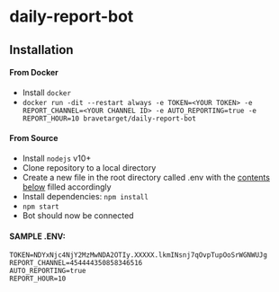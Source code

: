 # daily-report-bot

## Installation

#### From Docker
- Install `docker`
- `docker run -dit --restart always -e TOKEN=<YOUR TOKEN> -e REPORT_CHANNEL=<YOUR CHANNEL ID> -e AUTO_REPORTING=true -e REPORT_HOUR=10 bravetarget/daily-report-bot`

#### From Source
- Install `nodejs` v10+
- Clone repository to a local directory
- Create a new file in the root directory called .env with the [contents below](#sample-env) filled accordingly
- Install dependencies: `npm install`
- `npm start`
- Bot should now be connected


#### SAMPLE .ENV:
```
TOKEN=NDYxNjc4NjY2MzMwNDA2OTIy.XXXXX.lkmINsnj7qOvpTupOoSrWGNWUJg
REPORT_CHANNEL=454444350858346516
AUTO_REPORTING=true
REPORT_HOUR=10
```
